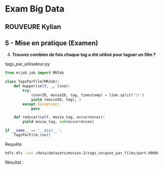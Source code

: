 # Exam Big Data
## ROUVEURE Kylian

## 5 - Mise en pratique (Examen)

4. **Trouvez combien de fois chaque tag a été utilisé pour taguer un film ?**

tags_par_utilisateur.py
```python
from mrjob.job import MRJob

class TagsParFilm(MRJob):
    def mapper(self, _, line):  
        try:
            (userID, movieID, tag, timestamp) = line.split('\t')
            yield (movieID, tag), 1
        except Exception:
            pass

    def reducer(self, movie_tag, occurrences):
        yield movie_tag, sum(occurrences)

if __name__ == '__main__':
    TagsParFilm.run()
```

Requête
```bash
hdfs dfs -cat /data/datasets/movies-2/tags_uniques_par_films/part-00000 | more
```

Résultat :
```bash
```
